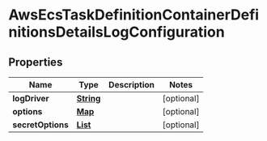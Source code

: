 

# AwsEcsTaskDefinitionContainerDefinitionsDetailsLogConfiguration


## Properties

| Name | Type | Description | Notes |
|------------ | ------------- | ------------- | -------------|
|**logDriver** | [**String**](String.md) |  |  [optional] |
|**options** | [**Map**](Map.md) |  |  [optional] |
|**secretOptions** | [**List**](List.md) |  |  [optional] |



